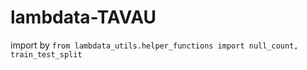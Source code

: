 # lambdata-TAVAU

import by `from lambdata_utils.helper_functions import null_count, train_test_split`
